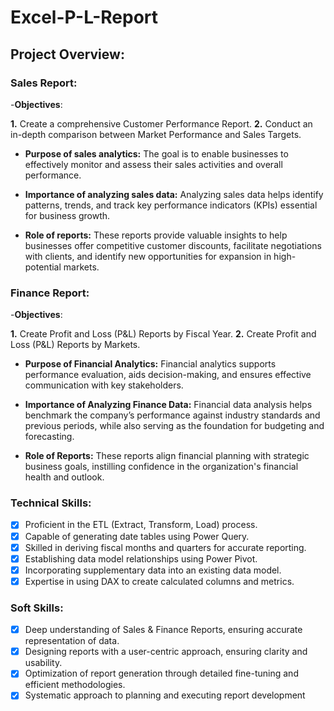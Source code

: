 # Excel-P-L-Report
## Project Overview:
### Sales Report:
-**Objectives**:

  **1.** Create a comprehensive Customer Performance Report.
  **2.** Conduct an in-depth comparison between Market Performance and Sales Targets.
- **Purpose of sales analytics:**
The goal is to enable businesses to effectively monitor and assess their sales activities and overall performance.

- **Importance of analyzing sales data:**
Analyzing sales data helps identify patterns, trends, and track key performance indicators (KPIs) essential for business growth.

- **Role of reports:**
These reports provide valuable insights to help businesses offer competitive customer discounts, facilitate negotiations with clients, and identify new opportunities for expansion in high-potential markets.

### Finance Report:
-**Objectives**:

 **1.** Create Profit and Loss (P&L) Reports by Fiscal Year.
 **2.** Create Profit and Loss (P&L) Reports by Markets.
- **Purpose of Financial Analytics:**
Financial analytics supports performance evaluation, aids decision-making, and ensures effective communication with key stakeholders.

- **Importance of Analyzing Finance Data:**
Financial data analysis helps benchmark the company’s performance against industry standards and previous periods, while also serving as the foundation for budgeting and forecasting.

- **Role of Reports:**
These reports align financial planning with strategic business goals, instilling confidence in the organization's financial health and outlook.

### Technical Skills:
- [x] Proficient in the ETL (Extract, Transform, Load) process.
- [x] Capable of generating date tables using Power Query.
- [x] Skilled in deriving fiscal months and quarters for accurate reporting.
- [x] Establishing data model relationships using Power Pivot.
- [x] Incorporating supplementary data into an existing data model.
- [x] Expertise in using DAX to create calculated columns and metrics.
### Soft Skills:
- [x] Deep understanding of Sales & Finance Reports, ensuring accurate representation of data.
- [x] Designing reports with a user-centric approach, ensuring clarity and usability.
- [x] Optimization of report generation through detailed fine-tuning and efficient methodologies.
- [x] Systematic approach to planning and executing report development
